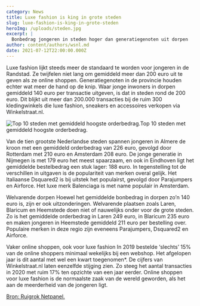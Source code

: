 ```yaml
---
category: News
title: Luxe fashion is king in grote steden
slug: luxe-fashion-is-king-in-grote-steden
heroImg: /uploads/steden.jpg
excerpt: |
  Bonbedrag jongeren in steden hoger dan generatiegenoten uit dorpen
author: content/authors/wsnl.md
date: 2021-07-12T22:00:00.000Z
---
```


Luxe fashion lijkt steeds meer de standaard te worden voor jongeren in de Randstad. Ze twijfelen niet lang om gemiddeld meer dan 200 euro uit te geven als ze online shoppen. Generatiegenoten in de provincie houden echter wat meer de hand op de knip. Waar jonge inwoners in dorpen gemiddeld 140 euro per transactie uitgeven, is dat in steden rond de 200 euro. Dit blijkt uit meer dan 200.000 transacties bij de ruim 300 kledingwinkels die luxe fashion, sneakers en accessoires verkopen via Winkelstraat.nl.

![Top 10 steden met gemiddeld hoogste orderbedrag.](/uploads/persbericht-fashion-king-in-grote-steden.png "Top 10 steden met gemiddeld hoogste orderbedrag.")Top 10 steden met gemiddeld hoogste orderbedrag.

Van de tien grootste Nederlandse steden spannen jongeren in Almere de kroon met een gemiddeld orderbedrag van 226 euro, gevolgd door Rotterdam met 210 euro en Amsterdam 208 euro. De jonge generatie in Nijmegen is met 179 euro het meest spaarzaam, en ook in Eindhoven ligt het gemiddelde bestelbedrag een stuk lager: 188 euro. In tegenstelling tot de verschillen in uitgaven is de populariteit van merken overal gelijk. Het Italiaanse Dsquared2 is bij uitstek het populairst, gevolgd door Parajumpers en Airforce. Het luxe merk Balenciaga is met name populair in Amsterdam.

Welvarende dorpen Hoewel het gemiddelde bonbedrag in dorpen zo’n 140 euro is, zijn er ook uitzonderingen. Welvarende plaatsen zoals Laren, Blaricum en Heemstede doen niet of nauwelijks onder voor de grote steden. Zo is het gemiddelde orderbedrag in Laren 249 euro, in Blaricum 235 euro en maken jongeren in Heemstede gemiddeld 211 euro per bestelling over. Populaire merken in deze regio zijn eveneens Parajumpers, Dsquared2 en Airforce.

Vaker online shoppen, ook voor luxe fashion In 2019 bestelde ‘slechts’ 15% van de online shoppers minimaal wekelijks bij een webshop. Het afgelopen jaar is dit aantal met wel een kwart toegenomen\*. De cijfers van Winkelstraat.nl laten eenzelfde stijging zien. Zo steeg het aantal transacties in 2020 met ruim 17% ten opzichte van een jaar eerder. Online shoppen voor luxe fashion is de normaalste zaak van de wereld geworden, als het aan de meerderheid van de jongeren ligt.

[Bron: Ruigrok Netpanel.](https://research.ruigroknetpanel.nl/who2021/res/documents/RuigrokNetPanel-WHO-2021.pdf)
